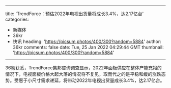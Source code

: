 
---
title: 'TrendForce：预估2022年电视出货量将成长3.4%，达2.17亿台'
categories: 
 - 新媒体
 - 36kr
 - 快讯
headimg: 'https://picsum.photos/400/300?random=5884'
author: 36kr
comments: false
date: Tue, 25 Jan 2022 04:29:44 GMT
thumbnail: 'https://picsum.photos/400/300?random=5884'
---

<div>   
36氪获悉，TrendForce集邦咨询调查显示，2022年面板供应在整体产能充裕的情况下，电视面板价格大起大落的情况将不复见，取而代之的是平稳和缓的涨跌态势。受惠于小尺寸需求递延，将带动2022年电视出货量成长3.4%，达2.17亿台。  
</div>
            